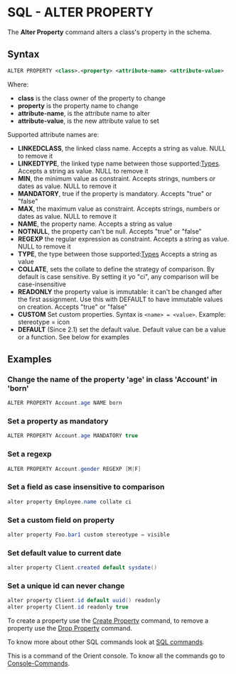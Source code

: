 # SQL - ALTER PROPERTY

The **Alter Property** command alters a class's property in the schema.

## Syntax

```xml
ALTER PROPERTY <class>.<property> <attribute-name> <attribute-value>
```

Where:
- **class** is the class owner of the property to change
- **property** is the property name to change
- **attribute-name**, is the attribute name to alter
- **attribute-value**, is the new attribute value to set

Supported attribute names are:
- **LINKEDCLASS**, the linked class name. Accepts a string as value. NULL to remove it
- **LINKEDTYPE**, the linked type name between those supported:[Types](https://github.com/orientechnologies/orientdb/wiki/Types). Accepts a string as value. NULL to remove it
- **MIN**, the minimum value as constraint. Accepts strings, numbers or dates as value. NULL to remove it
- **MANDATORY**, true if the property is mandatory. Accepts "true" or "false"
- **MAX**, the maximum value as constraint. Accepts strings, numbers or dates as value. NULL to remove it
- **NAME**, the property name. Accepts a string as value
- **NOTNULL**, the property can't be null. Accepts "true" or "false"
- **REGEXP** the regular expression as constraint. Accepts a string as value. NULL to remove it
- **TYPE**, the type between those supported:[Types](https://github.com/orientechnologies/orientdb/wiki/Types) Accepts a string as value
- **COLLATE**, sets the collate to define the strategy of comparison. By default is case sensitive. By setting it yo "ci", any comparison will be case-insensitive
- **READONLY** the property value is immutable: it can't be changed after the first assignment. Use this with DEFAULT to have immutable values on creation. Accepts "true" or "false"
- **CUSTOM** Set custom properties. Syntax is <code>&lt;name&gt; = &lt;value&gt;</code>. Example: stereotype = icon
- **DEFAULT** (Since 2.1) set the default value. Default value can be a value or a function. See below for examples
## Examples

### Change the name of the property 'age' in class 'Account' in 'born'

```java
ALTER PROPERTY Account.age NAME born
```

### Set a property as mandatory

```java
ALTER PROPERTY Account.age MANDATORY true
```

### Set a regexp

```java
ALTER PROPERTY Account.gender REGEXP [M|F]
```


### Set a field as case insensitive to comparison

```java
alter property Employee.name collate ci
```


### Set a custom field on property

```java
alter property Foo.bar1 custom stereotype = visible
```

### Set default value to current date

```java
alter property Client.created default sysdate()
```

### Set a unique id can never change
```java
alter property Client.id default uuid() readonly
alter property Client.id readonly true
```

To create a property use the [Create Property](SQL-Create-Property.md) command, to remove a property use the [Drop Property](SQLRemoveProperty.md) command.

To know more about other SQL commands look at [SQL commands](SQL.md).

This is a command of the Orient console. To know all the commands go to [Console-Commands](Console-Commands.md).
